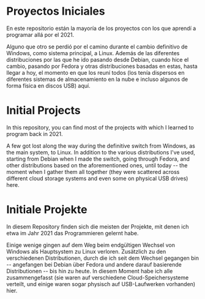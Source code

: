 # Proyectos Iniciales

En este repositorio están la mayoría de los proyectos con los que aprendí a programar allá por el 2021.

Alguno que otro se perdió por el camino durante el cambio definitivo de Windows, como sistema principal, a Linux. Además de las diferentes distribuciones por las que he ido pasando desde Debian, cuando hice el cambio, pasando por Fedora y otras distribuciones basadas en estas, hasta llegar a hoy, el momento en que los reuní todos (los tenía dispersos en diferentes sistemas de almacenamiento en la nube e incluso algunos de forma física en discos USB) aquí.


# Initial Projects

In this repository, you can find most of the projects with which I learned to program back in 2021.

A few got lost along the way during the definitive switch from Windows, as the main system, to Linux. In addition to the various distributions I've used, starting from Debian when I made the switch, going through Fedora, and other distributions based on the aforementioned ones, until today -- the moment when I gather them all together (they were scattered across different cloud storage systems and even some on physical USB drives) here.


# Initiale Projekte

In diesem Repository finden sich die meisten der Projekte, mit denen ich etwa im Jahr 2021 das Programmieren gelernt habe.

Einige wenige gingen auf dem Weg beim endgültigen Wechsel von Windows als Hauptsystem zu Linux verloren. Zusätzlich zu den verschiedenen Distributionen, durch die ich seit dem Wechsel gegangen bin -- angefangen bei Debian über Fedora und andere darauf basierende Distributionen -- bis hin zu heute. In diesem Moment habe ich alle zusammengefasst (sie waren auf verschiedene Cloud-Speichersysteme verteilt, und einige waren sogar physisch auf USB-Laufwerken vorhanden) hier.
